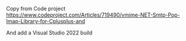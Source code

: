 Copy from Code project
https://www.codeproject.com/Articles/719490/vmime-NET-Smtp-Pop-Imap-Library-for-Cplusplus-and

And add a Visual Studio 2022 build
